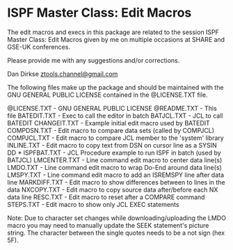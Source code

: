 # ISPF Master Class: Edit Macros
The edit macros and execs in this package are related to the
session ISPF Master Class: Edit Macros given by me on multiple
occasions at SHARE and GSE-UK conferences.

Please provide me with any suggestions and/or corrections.

Dan Dirkse
ztools.channel@gmail.com                                                      


The following files make up the package and should be maintained with
the GNU GENERAL PUBLIC LICENSE contained in the @LICENSE.TXT file.

@LICENSE.TXT - GNU GENERAL PUBLIC LICENSE
@README.TXT  - This file
BATEDIT.TXT  - Exec to call the editor in batch
BATJCL.TXT   - JCL to call BATEDIT
CHANGEIT.TXT - Example initial edit macro used by BATEDIT
COMPDSN.TXT  - Edit macro to compare data sets (called by COMPJCL)
COMPJCL.TXT  - Edit macro to compare JCL member to the 'system' library
INLINE.TXT   - Edit macro to copy text from DSN on cursor line as a SYSIN DD *
ISPFBAT.TXT  - JCL Procedure example to run ISPF in batch (used by BATJCL)
LMCENTER.TXT - Line command edit macro to center data line(s)
LMDO.TXT     - Line command edit macro to wrap Do-End around data line(s)
LMSPY.TXT    - Line command edit macro to add an ISREMSPY line after data line
MARKDIFF.TXT - Edit macro to show differences between to lines in the data
NXCOPY.TXT   - Edit macro to copy source data after/before each NX data line
RESC.TXT     - Edit macro to reset after a COMPARE command
STEPS.TXT    - Edit macro to show only JCL EXEC statements

Note: Due to character set changes while downloading/uploading the LMDO macro
      you may need to manually update the SEEK statement's picture string.
      The character between the single quotes needs to be a not sign (hex 5F).
